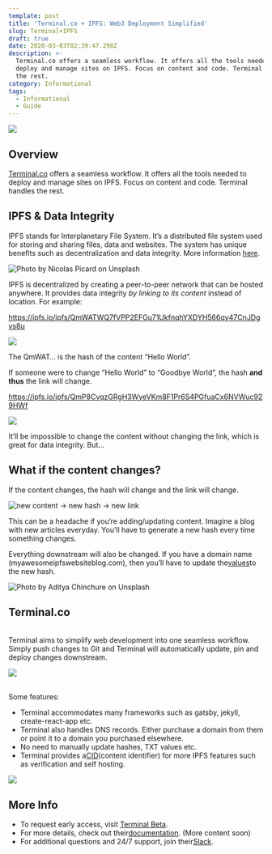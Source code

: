 ```yaml
---
template: post
title: 'Terminal.co + IPFS: Web3 Deployment Simplified'
slug: Terminal+IPFS
draft: true
date: 2020-03-03T02:39:47.298Z
description: >-
  Terminal.co offers a seamless workflow. It offers all the tools needed to
  deploy and manage sites on IPFS. Focus on content and code. Terminal handles
  the rest.
category: Informational
tags:
  - Informational
  - Guide
---
```

![](/media/terminal+IPFS.png)

## Overview

[Terminal.co](https://terminal.co/) offers a seamless workflow. It offers all the tools needed to deploy and manage sites on IPFS. Focus on content and code. Terminal handles the rest.

## IPFS & Data Integrity

IPFS stands for Interplanetary File System. It’s a distributed file system used for storing and sharing files, data and websites. The system has unique benefits such as decentralization and data integrity. More information [here](https://docs.ipfs.io/introduction/overview/).

![Photo by Nicolas Picard on Unsplash](/media/unsplash_1.jpeg)

IPFS is decentralized by creating a peer-to-peer network that can be hosted anywhere. It provides data integrity *by linking to its content* instead of location. For example:

<https://ipfs.io/ipfs/QmWATWQ7fVPP2EFGu71UkfnqhYXDYH566qy47CnJDgvs8u>

![](/media/ipfshashbrowser.png)

The QmWAT… is the hash of the content “Hello World”.

If someone were to change “Hello World” to “Goodbye World”, the hash **and thus** the link will change.

<https://ipfs.io/ipfs/QmP8CvqzGRgH3WyeVKm8F1Pr6S4PGfuaCx6NVWuc929HWf>

![](/media/goodbye_world.png)

It’ll be impossible to change the content without changing the link, which is great for data integrity. But…

## What if the content changes?

If the content changes, the hash will change and the link will change.

![new content -> new hash -> new link](/media/newcontent-newhash.png)

This can be a headache if you‘re adding/updating content. Imagine a blog with new articles everyday. You’ll have to generate a new hash every time something changes.

Everything downstream will also be changed. If you have a domain name (myawesomeipfswebsiteblog.com), then you’ll have to update the[values](https://medium.com/coinmonks/how-to-host-a-website-on-ipfs-with-dns-82f1f2fe6361)to the new hash.

![Photo by Aditya Chinchure on Unsplash](/media/waterfall.jpeg)

## Terminal.co

\
Terminal aims to simplify web development into one seamless workflow. Simply push changes to Git and Terminal will automatically update, pin and deploy changes downstream.

![](/media/terminalsupplychain.png)

\
Some features:

* Terminal accommodates many frameworks such as gatsby, jekyll, create-react-app etc.
* Terminal also handles DNS records. Either purchase a domain from them or point it to a domain you purchased elsewhere.
* No need to manually update hashes, TXT values etc.
* Terminal provides a[CID](https://docs.ipfs.io/guides/concepts/cid/)(content identifier) for more IPFS features such as verification and self hosting.

![](/media/deploypage.png)

## More Info

* To request early access, visit [Terminal Beta](https://terminalbeta.typeform.com/to/kionHH).
* For more details, check out their[documentation](https://docs.terminal.co/). (More content soon)
* For additional questions and 24/7 support, join their[Slack](https://app.slack.com/client/TT3NZ3XDY).
